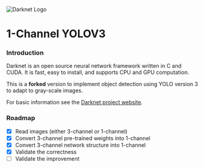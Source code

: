 ![Darknet Logo](http://pjreddie.com/media/files/darknet-black-small.png)

# 1-Channel YOLOV3 #

### Introduction

Darknet is an open source neural network framework written in C and CUDA. It is fast, easy to install, and supports CPU and GPU computation.

This is a **forked** version to implement object detection using YOLO version 3 to adapt to gray-scale images.

For basic information see the [Darknet project website](http://pjreddie.com/darknet).


### Roadmap

- [x] Read images (either 3-channel or 1-channel)
- [x] Convert 3-channel pre-trained weights into 1-channel
- [x] Convert 3-channel network structure into 1-channel
- [x] Validate the correctness
- [ ] Validate the improvement